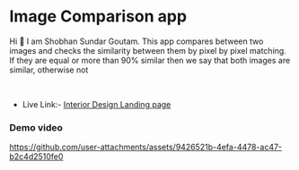 # Image Comparison app

Hi 👋 I am Shobhan Sundar Goutam. This app compares between two images and checks the similarity between them by pixel by pixel matching. If they are equal or more than 90% similar then we say that both images are similar, otherwise not

<br>

- Live Link:- [Interior Design Landing page](https://interiordesign-fsjs10.netlify.app/)

### Demo video

https://github.com/user-attachments/assets/9426521b-4efa-4478-ac47-b2c4d2510fe0

